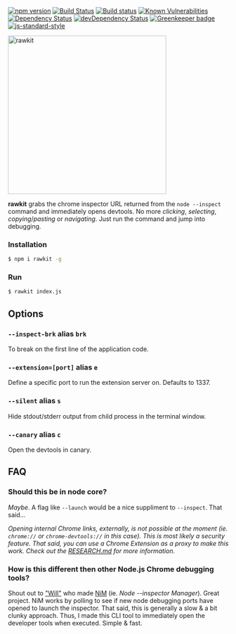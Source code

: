 [![npm version](https://badge.fury.io/js/rawkit.svg)](https://badge.fury.io/js/rawkit)
[![Build Status](https://travis-ci.org/darcyclarke/rawkit.svg?branch=master)](https://travis-ci.org/darcyclarke/rawkit)
[![Build status](https://ci.appveyor.com/api/projects/status/aypcyq2ry7jh8a1k?svg=true)](https://ci.appveyor.com/project/darcyclarke/rawkit)
[![Known Vulnerabilities](https://snyk.io/test/github/darcyclarke/rawkit/badge.svg)](https://snyk.io/test/github/darcyclarke/rawkit)
[![Dependency Status](https://david-dm.org/darcyclarke/rawkit/master.svg)](https://david-dm.org/darcyclarke/rawkit/master)
[![devDependency Status](https://david-dm.org/darcyclarke/rawkit/master/dev-status.svg)](https://david-dm.org/darcyclarke/rawkit/master?type=dev)
[![Greenkeeper badge](https://badges.greenkeeper.io/darcyclarke/rawkit.svg)](https://greenkeeper.io/)
[![js-standard-style](https://img.shields.io/badge/code%20style-standard-brightgreen.svg?style=flat)](https://github.com/feross/standard)

<img src="https://cloud.githubusercontent.com/assets/459713/26273839/960e60d2-3d07-11e7-9ed1-e50f411a473f.png" width="360px" alt="rawkit">

**rawkit** grabs the chrome inspector URL returned from the `node --inspect` command and immediately opens devtools. No more *clicking*, *selecting*, *copying*/*pasting* or *navigating*. Just run the command and jump into debugging.

### Installation

```bash
$ npm i rawkit -g
```

### Run

```bash
$ rawkit index.js
```

## Options

### `--inspect-brk` alias `brk`

To break on the first line of the application code.

### `--extension=[port]` alias `e`

Define a specific port to run the extension server on. Defaults to 1337.

### `--silent` alias `s`

Hide stdout/stderr output from child process in the terminal window.

### `--canary` alias `c`

Open the devtools in canary.

## FAQ

### Should this be in node core?
*Maybe*. A flag like `--launch` would be a nice suppliment to `--inspect`. That said...

*Opening internal Chrome links, externally, is not possible at the moment (ie. `chrome://` or `chrome-devtools://` in this case). This is most likely a security feature. That said, you can use a Chrome Extension as a proxy to make this work. Check out the [RESEARCH.md](https://github.com/darcyclarke/rawkit/blob/master/RESEARCH.md) for more information.*

### How is this different then other Node.js Chrome debugging tools?

Shout out to ["Will"](https://june07.com) who made [NiM](https://chrome.google.com/webstore/detail/nodejs-v8-inspector-manag/gnhhdgbaldcilmgcpfddgdbkhjohddkj?hl=en) (ie. *Node --inspector Manager*). Great project. NiM works by polling to see if new node debugging ports have opened to launch the inspector. That said, this is generally a slow & a bit clunky approach. Thus, I made this CLI tool to immediately open the developer tools when executed. Simple & fast.
